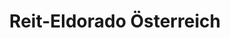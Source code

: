 ---
title: "Reit-Eldorado Österreich"
url: /st-veit-an-der-glan/reit-eldorado-oesterreich/
shop: Allgemein
---